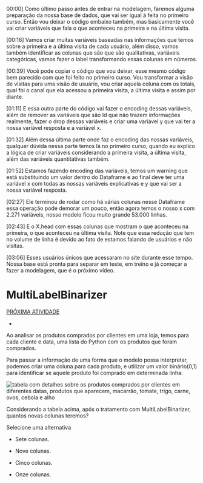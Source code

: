 00:00] Como último passo antes de entrar na modelagem, faremos alguma preparação da nossa base de dados, que vai ser igual à feita no primeiro curso. Então vou deixar o código embaixo também, mas basicamente você vai criar variáveis que fala o que aconteceu na primeira e na última visita.

[00:16] Vamos criar muitas variáveis baseadas nas informações que temos sobre a primeira e a última visita de cada usuário, além disso, vamos também identificar as colunas que são que são qualitativas, variáveis categóricas, vamos fazer o label transformando essas colunas em números.

[00:39] Você pode copiar o código que vou deixar, esse mesmo código bem parecido com que foi feito no primeiro curso. Vou transformar a visão de visitas para uma visão de usuário, vou criar aquela coluna com os totais, qual foi o canal que ela acessou a primeira visita, a última visita e assim por diante.

[01:11] E essa outra parte do código vai fazer o encoding dessas variáveis, além de remover as variáveis que são Id que não trazem informações realmente, fazer o drop dessas variáveis e criar uma variável y que vai ter a nossa variável resposta e a variável x.

[01:32] Além dessa última parte onde faz o encoding das nossas variáveis, qualquer dúvida nessa parte temos lá no primeiro curso, quando eu explico a lógica de criar variáveis considerando a primeira visita, a última visita, além das variáveis quantitativas também.

[01:52] Estamos fazendo encoding das variáveis, temos um warning que está substituindo um valor dentro do Dataframe e ao final deve ter uma variável x com todas as nossas variáveis explicativas e y que vai ser a nossa variável resposta.

[02:27] Ele terminou de rodar como há várias colunas nesse Dataframe essa operação pode demorar um pouco, então agora temos o nosso x com 2.271 variáveis, nosso modelo ficou muito grande 53.000 linhas.

[02:43] E o X.head com essas colunas que mostram o que aconteceu na primeira, o que aconteceu na última visita. Note que essa redução que tem no volume de linha é devido ao fato de estamos falando de usuários e não visitas.

[03:06] Esses usuários únicos que acessaram no site durante esse tempo. Nossa base está pronta para separar em teste, em treino e já começar a fazer a modelagem, que é o próximo vídeo.

# MultiLabelBinarizer

[PRÓXIMA ATIVIDADE](https://cursos.alura.com.br/course/data-analytics-google-cloud/task/59709/next)

-   [](https://cursos.alura.com.br/suggestions/new/data-analytics-google-cloud/59709/question)

Ao analisar os produtos comprados por clientes em uma loja, temos para cada cliente e data, uma lista do Python com os produtos que foram comprados.

Para passar a informação de uma forma que o modelo possa interpretar, podemos criar uma coluna para cada produto, e utilizar um valor binário(0,1) para identificar se aquele produto foi comprado em determinada linha:

![tabela com detalhes sobre os produtos comprados por clientes em diferentes datas, produtos que aparecem, macarrão, tomate, trigo, carne, ovos, cebola e alho](https://caelum-online-public.s3.amazonaws.com/1313-Data+Analytics%3A+Avan%C3%A7ando+em+Machine+Learning+no+Marketing+Digital/Screenshot_1.png)

Considerando a tabela acima, após o tratamento com MultiLabelBinarizer, quantos novas colunas teremos?

Selecione uma alternativa

-   Sete colunas.
    
-   Nove colunas.
    
-   Cinco colunas.
    
-   Onze colunas.